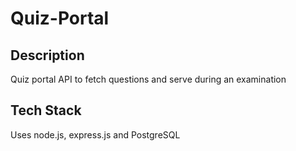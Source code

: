 # Quiz-Portal

## Description
Quiz portal API to fetch questions and serve during an examination


## Tech Stack
 Uses node.js, express.js and PostgreSQL 
